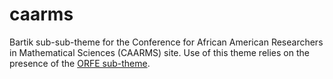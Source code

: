 # caarms

Bartik sub-sub-theme for the Conference for African American Researchers in Mathematical Sciences (CAARMS) site.  Use of this theme relies on the presence of the [ORFE sub-theme](https://github.com/pubino/orfe).
